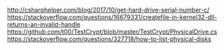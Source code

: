 ﻿http://csharphelper.com/blog/2017/10/get-hard-drive-serial-number-c/
https://stackoverflow.com/questions/16679331/createfile-in-kernel32-dll-returns-an-invalid-handle
https://github.com/t00/TestCrypt/blob/master/TestCrypt/PhysicalDrive.cs
https://stackoverflow.com/questions/327718/how-to-list-physical-disks